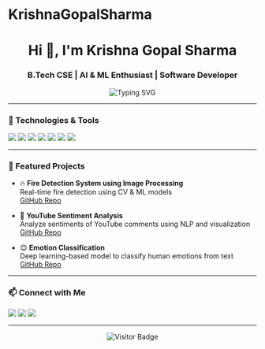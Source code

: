 # KrishnaGopalSharma


<h1 align="center">Hi 👋, I'm Krishna Gopal Sharma</h1>
<h3 align="center">B.Tech CSE | AI & ML Enthusiast | Software Developer</h3>

<p align="center">
  <img src="https://readme-typing-svg.herokuapp.com?font=Fira+Code&duration=3000&pause=1000&center=true&vCenter=true&width=435&lines=Building+tech+with+purpose+💡;Lifelong+learner+🚀;AI+%7C+ML+%7C+Web+Dev+%7C+DSA+%7C+Projects" alt="Typing SVG" />
</p>


---

### 🔧 Technologies & Tools

<p align="left">
  <img src="https://img.shields.io/badge/Java-007396?style=for-the-badge&logo=java&logoColor=white"/>
  <img src="https://img.shields.io/badge/Python-3776AB?style=for-the-badge&logo=python&logoColor=white"/>
  <img src="https://img.shields.io/badge/JavaScript-F7DF1E?style=for-the-badge&logo=javascript&logoColor=black"/>
  <img src="https://img.shields.io/badge/React-61DAFB?style=for-the-badge&logo=react&logoColor=black"/>
  <img src="https://img.shields.io/badge/Flask-000000?style=for-the-badge&logo=flask&logoColor=white"/>
  <img src="https://img.shields.io/badge/GitHub-181717?style=for-the-badge&logo=github&logoColor=white"/>
  <img src="https://img.shields.io/badge/VS%20Code-007ACC?style=for-the-badge&logo=visual-studio-code&logoColor=white"/>
</p>

---


### 🚀 Featured Projects

- 🔥 **Fire Detection System using Image Processing**  
  Real-time fire detection using CV & ML models  
  [GitHub Repo](https://github.com/krishnagopalsharma/fire-detection)

- 🎥 **YouTube Sentiment Analysis**  
  Analyze sentiments of YouTube comments using NLP and visualization  
  [GitHub Repo](https://github.com/krishna663-wq/Youtube_sentimentAnalysis)

- 😊 **Emotion Classification**  
  Deep learning-based model to classify human emotions from text  
  [GitHub Repo](https://github.com/krishna663-wq/Emotion_Classfication/blob/main/README%20(1).md)
---

### 📫 Connect with Me

<p align="left">
  <a href="mailto:krishnagopalsharma1270@gmail.com"><img src="https://img.shields.io/badge/Gmail-D14836?style=for-the-badge&logo=gmail&logoColor=white"/></a>
  <a href="https://www.linkedin.com/in/krishna-gopal-sharma-94851425b/"><img src="https://img.shields.io/badge/LinkedIn-blue?style=for-the-badge&logo=linkedin&logoColor=white"/></a>
  <a href="https://github.com/krishna663-wq"><img src="https://img.shields.io/badge/GitHub-181717?style=for-the-badge&logo=github&logoColor=white"/></a>
</p>

---

<p align="center">
  <img src="https://visitor-badge.laobi.icu/badge?page_id=krishnagopalsharma" alt="Visitor Badge"/>
</p>
